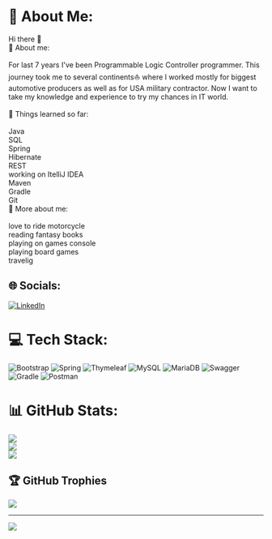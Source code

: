 # 💫 About Me:
Hi there 👋<br>🌱 About me:<br><br>For last 7 years I've been Programmable Logic Controller programmer. This journey took me to several continents⛵ where I worked mostly for biggest automotive producers as well as for USA military contractor. Now I want to take my knowledge and experience to try my chances in IT world.<br><br>📖 Things learned so far:<br><br>Java<br>SQL<br>Spring<br>Hibernate<br>REST<br>working on ItelliJ IDEA<br>Maven<br>Gradle<br>Git<br>🔭 More about me:<br><br>love to ride motorcycle<br>reading fantasy books<br>playing on games console<br>playing board games<br>travelig


## 🌐 Socials:
[![LinkedIn](https://img.shields.io/badge/LinkedIn-%230077B5.svg?logo=linkedin&logoColor=white)](https://linkedin.com/in/michał-morożan) 

# 💻 Tech Stack:
![Bootstrap](https://img.shields.io/badge/bootstrap-%23563D7C.svg?style=for-the-badge&logo=bootstrap&logoColor=white) ![Spring](https://img.shields.io/badge/spring-%236DB33F.svg?style=for-the-badge&logo=spring&logoColor=white) ![Thymeleaf](https://img.shields.io/badge/Thymeleaf-%23005C0F.svg?style=for-the-badge&logo=Thymeleaf&logoColor=white) ![MySQL](https://img.shields.io/badge/mysql-%2300f.svg?style=for-the-badge&logo=mysql&logoColor=white) ![MariaDB](https://img.shields.io/badge/MariaDB-003545?style=for-the-badge&logo=mariadb&logoColor=white) ![Swagger](https://img.shields.io/badge/-Swagger-%23Clojure?style=for-the-badge&logo=swagger&logoColor=white) ![Gradle](https://img.shields.io/badge/Gradle-02303A.svg?style=for-the-badge&logo=Gradle&logoColor=white) ![Postman](https://img.shields.io/badge/Postman-FF6C37?style=for-the-badge&logo=postman&logoColor=white)
# 📊 GitHub Stats:
![](https://github-readme-stats.vercel.app/api?username=morkmic&theme=city_light&hide_border=true&include_all_commits=false&count_private=true)<br/>
![](https://github-readme-streak-stats.herokuapp.com/?user=morkmic&theme=city_light&hide_border=true)<br/>
![](https://github-readme-stats.vercel.app/api/top-langs/?username=morkmic&theme=city_light&hide_border=true&include_all_commits=false&count_private=true&layout=compact)

## 🏆 GitHub Trophies
![](https://github-profile-trophy.vercel.app/?username=morkmic&theme=juicyfresh&no-frame=false&no-bg=true&margin-w=4)

---
[![](https://visitcount.itsvg.in/api?id=morkmic&icon=0&color=0)](https://visitcount.itsvg.in)

<!-- Proudly created with GPRM ( https://gprm.itsvg.in ) -->